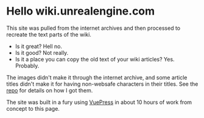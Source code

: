 # Hello wiki.unrealengine.com

This site was pulled from the internet archives and then processed to recreate the text parts of the wiki.

- Is it great?  Hell no.
- Is it good? Not really.
- Is it a place you can copy the old text of your wiki articles?  Yes.  Probably.

The images didn't make it through the internet archive, and some article titles didn't make it for having non-websafe characters in their titles.  See the [repo](https://github.com/MichaelJCole/wiki.unrealengine.com) for details on how I got them.

The site was built in a fury using [VuePress](https://vuepress.vuejs.org/guide/#how-it-works) in about 10 hours of work from concept to this page.

